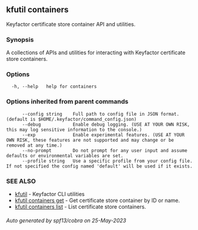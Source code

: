 ## kfutil containers

Keyfactor certificate store container API and utilities.

### Synopsis

A collections of APIs and utilities for interacting with Keyfactor certificate store containers.

### Options

```
  -h, --help   help for containers
```

### Options inherited from parent commands

```
      --config string    Full path to config file in JSON format. (default is $HOME/.keyfactor/command_config.json)
      --debug            Enable debug logging. (USE AT YOUR OWN RISK, this may log sensitive information to the console.)
      --exp              Enable experimental features. (USE AT YOUR OWN RISK, these features are not supported and may change or be removed at any time.)
      --no-prompt        Do not prompt for any user input and assume defaults or environmental variables are set.
      --profile string   Use a specific profile from your config file. If not specified the config named 'default' will be used if it exists.
```

### SEE ALSO

* [kfutil](kfutil.md)	 - Keyfactor CLI utilities
* [kfutil containers get](kfutil_containers_get.md)	 - Get certificate store container by ID or name.
* [kfutil containers list](kfutil_containers_list.md)	 - List certificate store containers.

###### Auto generated by spf13/cobra on 25-May-2023
